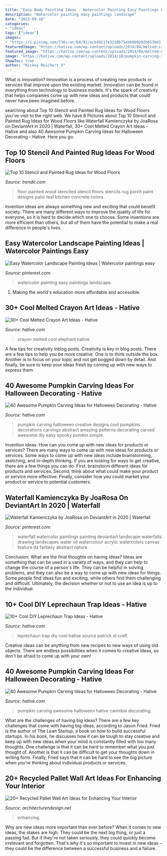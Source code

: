 ```yaml
---
title: "Easy Body Painting Ideas - Watercolor Painting Easy Paintings Landscape"
description: "Watercolor painting easy paintings landscape"
date: "2023-09-16"
categories:
- "ideas"
tags: ["ideas"]
images:
- "https://i.pinimg.com/736x/ac/b4/92/acb4921fe3210b75ebb9b0202b613bd1.jpg"
featuredImage: "https://hative.com/wp-content/uploads/2014/04/melted-crayon-art/21-melted-crayon-elephant.jpg"
featured_image: "https://hative.com/wp-content/uploads/2014/04/melted-crayon-art/21-melted-crayon-elephant.jpg"
image: "https://hative.com/wp-content/uploads/2014/10/pumpkin-carving-ideas/17-cannibal-cute-pumpkin.jpg"
ShowToc: true
author: "Rickey Reichert V"
---
```



What is innovation?
Innovation is a process of creating new products or services that improve upon the existing market. Innovation can be found in everything from technology to business models. It's the spark of creativity that helps companies come up with new ideas and products that could never have been imagined before.

	

		
searching about Top 10 Stencil and Painted Rug Ideas for Wood Floors you've visit to the right web. We have 8 Pictures about Top 10 Stencil and Painted Rug Ideas for Wood Floors like Waterfall Kamienczyka by JoaRosa on DeviantArt in 2020 | Waterfall, 30+ Cool Melted Crayon Art Ideas - Hative and also 40 Awesome Pumpkin Carving Ideas for Halloween Decorating - Hative. Here you go:
		
    
## Top 10 Stencil And Painted Rug Ideas For Wood Floors

<img loading=lazy src="http://cdn.trendir.com/wp-content/uploads/old/trends/assets_c/2015/08/stenciled-floor-living-room-white-on-blue-thumb-autox839-55625.jpg" onerror="this.onerror=null;this.src='https://tse3.mm.bing.net/th?id=OIP.C8AvnR__AjJ70c4s3fwgeAHaJ4&amp;pid=15.1';" alt="Top 10 Stencil and Painted Rug Ideas for Wood Floors">

_Source: trendir.com_

>floor painted wood stenciled stencil floors stencils rug porch paint designs patio teal kitchen concrete colors. 

	

Invention ideas are always something new and exciting that could benefit society. There are many different ways to improve the quality of life for everyone, so it is hard to decide which one to choose. Some inventions are more efficient than others, but all of them have the potential to make a real difference in people's lives.

    
## Easy Watercolor Landscape Painting Ideas | Watercolor Paintings Easy

<img loading=lazy src="https://i.pinimg.com/736x/ac/b4/92/acb4921fe3210b75ebb9b0202b613bd1.jpg" onerror="this.onerror=null;this.src='https://tse2.mm.bing.net/th?id=OIP.pRTCiNRr0nBAzl8wbXfMDAHaLJ&amp;pid=15.1';" alt="Easy Watercolor Landscape Painting Ideas | Watercolor paintings easy">

_Source: pinterest.com_

>watercolor painting easy paintings landscape. 

	

1. Making the world's education more affordable and accessible. 

    
## 30+ Cool Melted Crayon Art Ideas - Hative

<img loading=lazy src="https://hative.com/wp-content/uploads/2014/04/melted-crayon-art/21-melted-crayon-elephant.jpg" onerror="this.onerror=null;this.src='https://tse2.mm.bing.net/th?id=OIP.rmCI2l8XCxUpGLYhAp3JCAHaJ4&amp;pid=15.1';" alt="30+ Cool Melted Crayon Art Ideas - Hative">

_Source: hative.com_

>crayon melted cool elephant hative. 

	

A few tips for creativity inblog posts.
Creativity is key in blog posts. There are a few tips to help you be more creative. One is to think outside the box. Another is to focus on your topic and not get bogged down by detail. And finally, be sure to keep your ideas fresh by coming up with new ways to express them.

    
## 40 Awesome Pumpkin Carving Ideas For Halloween Decorating - Hative

<img loading=lazy src="https://hative.com/wp-content/uploads/2014/10/pumpkin-carving-ideas/19-abstract-pumpkin.jpg" onerror="this.onerror=null;this.src='https://tse1.mm.bing.net/th?id=OIP.4Qt5VOSelIm1VvZmVvHcnQHaKX&amp;pid=15.1';" alt="40 Awesome Pumpkin Carving Ideas for Halloween Decorating - Hative">

_Source: hative.com_

>pumpkin carving halloween creative designs cool pumpkins decorations carvings abstract amazing patterns decorating carved awesome diy easy spooky pumkin simple. 

	

Invention ideas: How can you come up with new ideas for products or services?
There are many ways to come up with new ideas for products or services. Some ways to come up with new ideas include brainstorming, sketching, and in-depth thinking. If you are looking for ways to get creative, there are a few things you can do. First, brainstorm different ideas for products and services. Second, think about what could make your product or service more effective. Finally, consider how you could market your product or service to potential customers.

    
## Waterfall Kamienczyka By JoaRosa On DeviantArt In 2020 | Waterfall

<img loading=lazy src="https://i.pinimg.com/736x/d4/c2/4f/d4c24ff67bce7cb526306bc01fd0758f.jpg" onerror="this.onerror=null;this.src='https://tse4.mm.bing.net/th?id=OIP.u1UWuS52IVHOYUascsbYMQHaKd&amp;pid=15.1';" alt="Waterfall Kamienczyka by JoaRosa on DeviantArt in 2020 | Waterfall">

_Source: pinterest.com_

>waterfall watercolor paintings painting deviantart landscape waterfalls drawing landscapes water oil watercolour acrylic watercolors canvas feature da fantasy abstract nature. 

	

Conclusion: What are the final thoughts on having ideas?
Ideas are something that can be used in a variety of ways, and they can help to change the course of a person's life. They can be helpful in solving problems, and they can also be a way to come up with new ideas for things. Some people find ideas fun and exciting, while others find them challenging and difficult. Ultimately, the decision whether or not to use an idea is up to the individual.

    
## 10+ Cool DIY Leprechaun Trap Ideas - Hative

<img loading=lazy src="https://hative.com/wp-content/uploads/2014/06/leprechaun-trap-ideas/9-leprechaun-trap-ideas.jpg" onerror="this.onerror=null;this.src='https://tse2.mm.bing.net/th?id=OIP.xLMajJcDS9m5vbeMYdK-CgHaJ4&amp;pid=15.1';" alt="10+ Cool DIY Leprechaun Trap Ideas - Hative">

_Source: hative.com_

>leprechaun trap diy cool hative source patrick st craft. 

	

Creative ideas can be anything from new recipes to new ways of using old objects. There are endless possibilities when it comes to creative ideas, so don't be afraid to come up with your own!

    
## 40 Awesome Pumpkin Carving Ideas For Halloween Decorating - Hative

<img loading=lazy src="https://hative.com/wp-content/uploads/2014/10/pumpkin-carving-ideas/17-cannibal-cute-pumpkin.jpg" onerror="this.onerror=null;this.src='https://tse4.mm.bing.net/th?id=OIP.1evxGPVTYqoyC9hVnjMG-wHaIh&amp;pid=15.1';" alt="40 Awesome Pumpkin Carving Ideas for Halloween Decorating - Hative">

_Source: hative.com_

>pumpkin carving awesome halloween hative cannibal decorating. 

	

What are the challenges of having big ideas?
There are a few key challenges that come with having big ideas, according to Jason Fried. Fried is the author of The Lean Startup, a book on how to build successful startups. In his book, he discusses how it can be tough to stay creative and keep up with new ideas when your mind is constantly filled with too many thoughts. 
One challenge is that it can be hard to remember what you just thought of. Another is that it can be difficult to get your thoughts down in writing form. Finally, Fried says that it can be hard to see the big picture when you're thinking about individual products or services.

    
## 20+ Recycled Pallet Wall Art Ideas For Enhancing Your Interior

<img loading=lazy src="https://cdn.architecturendesign.net/wp-content/uploads/2015/06/AD-Pallet-Wall-Art-20.jpg" onerror="this.onerror=null;this.src='https://tse1.mm.bing.net/th?id=OIP.qmvGSoMFNI_DEIH-u0OUHQHaJ4&amp;pid=15.1';" alt="20+ Recycled Pallet Wall Art Ideas for Enhancing Your Interior">

_Source: architecturendesign.net_

>enhancing. 

	

Why are new ideas more important than ever before?
When it comes to new ideas, the stakes are high. They could be the next big thing, or just a passing fad. But if they're not taken seriously, they could quickly become irrelevant and forgotten. That's why it's so important to invest in new ideas – they could be the difference between a successful business and a failure.


